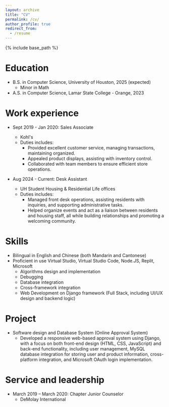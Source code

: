 ```yaml
---
layout: archive
title: "CV"
permalink: /cv/
author_profile: true
redirect_from:
  - /resume
---
```


{% include base_path %}

Education
======
* B.S. in Computer Science, University of Houston, 2025 (expected)
  * Minor in Math
* A.S. in Computer Science, Lamar State College - Orange, 2023

Work experience
======
* Sept 2019 - Jan 2020: Sales Associate
  * Kohl's
  * Duties includes:
    * Provided excellent customer service, managing transactions, maintaining organized. 
    * Appealed product displays, assisting with inventory control.
    * Collaborated with team members to ensure efficient store operations.

* Aug 2024 - Current: Desk Assistant
  * UH Student Housing & Residential Life offices
  * Duties includes:
    * Managed front desk operations, assisting residents with inquiries, and supporting administrative tasks.
    * Helped organize events and act as a liaison between residents and housing staff, all while building relationships and        promoting a welcoming community.
  
Skills
======
* Bilingual in English and Chinese (both Mandarin and Cantonese)
* Proficient in use Virtual Studio, Virtual Studio Code, Node.JS, Replit, Microsoft
  * Algorithms design and implementation
  * Debugging
  * Database integration
  * Cross-framework integration
  * Web Development on Django framework (Full Stack, including UI/UX design and backend logic)
 

Project
======
* Software design and Database System (Online Approval System)
  * Developed a responsive web-based approval system using Django, with a focus on both front-end design (HTML, 
CSS, JavaScript) and back-end functionality, including user management, MySQL database integration for storing user and product information, cross-platform integration, and Microsoft OAuth login implementation.



Service and leadership
======
* March 2019 – March 2020: Chapter Junior Counselor
  * DeMolay International

